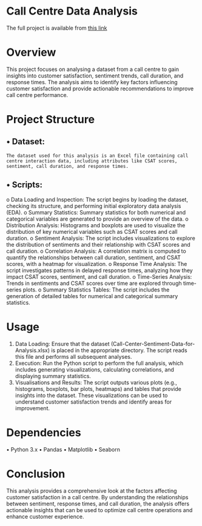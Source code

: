 # Call Centre Data Analysis

The full project is available from [this link](https://eyowhite.com/how-to-analyse-call-centre-sentiments-data-using-python/)

# Overview

This project focuses on analysing a dataset from a call centre to gain insights into customer satisfaction, sentiment trends, call duration, and response times. The analysis aims to identify key factors influencing customer satisfaction and provide actionable recommendations to improve call centre performance.

# Project Structure

## •	Dataset: 
    The dataset used for this analysis is an Excel file containing call centre interaction data, including attributes like CSAT scores, sentiment, call duration, and response times.
## •	Scripts:
o	Data Loading and Inspection: The script begins by loading the dataset, checking its structure, and performing initial exploratory data analysis (EDA).
o	Summary Statistics: Summary statistics for both numerical and categorical variables are generated to provide an overview of the data.
o	Distribution Analysis: Histograms and boxplots are used to visualize the distribution of key numerical variables such as CSAT scores and call duration.
o	Sentiment Analysis: The script includes visualizations to explore the distribution of sentiments and their relationship with CSAT scores and call duration.
o	Correlation Analysis: A correlation matrix is computed to quantify the relationships between call duration, sentiment, and CSAT scores, with a heatmap for visualization.
o	Response Time Analysis: The script investigates patterns in delayed response times, analyzing how they impact CSAT scores, sentiment, and call duration.
o	Time-Series Analysis: Trends in sentiments and CSAT scores over time are explored through time-series plots.
o	Summary Statistics Tables: The script includes the generation of detailed tables for numerical and categorical summary statistics.

# Usage
1.	Data Loading: Ensure that the dataset (Call-Center-Sentiment-Data-for-Analysis.xlsx) is placed in the appropriate directory. The script reads this file and performs all subsequent analyses.
2.	Execution: Run the Python script to perform the full analysis, which includes generating visualizations, calculating correlations, and displaying summary statistics.
3.	Visualisations and Results: The script outputs various plots (e.g., histograms, boxplots, bar plots, heatmaps) and tables that provide insights into the dataset. These visualizations can be used to understand customer satisfaction trends and identify areas for improvement.

# Dependencies
•	Python 3.x
•	Pandas
•	Matplotlib
•	Seaborn


# Conclusion
This analysis provides a comprehensive look at the factors affecting customer satisfaction in a call centre. By understanding the relationships between sentiment, response times, and call duration, the analysis offers actionable insights that can be used to optimize call centre operations and enhance customer experience.

